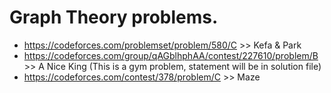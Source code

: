 # Graph Theory problems.
- https://codeforces.com/problemset/problem/580/C >> Kefa & Park
- https://codeforces.com/group/qAGblhphAA/contest/227610/problem/B >> A Nice King (This is a gym problem, statement will be in solution file)
- https://codeforces.com/contest/378/problem/C >> Maze
